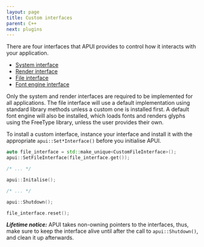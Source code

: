 ```yaml
---
layout: page
title: Custom interfaces
parent: C++
next: plugins
---
```


There are four interfaces that APUI provides to control how it interacts with your application. 

* [System interface](interfaces/system.html)
* [Render interface](interfaces/render.html)
* [File interface](interfaces/file.html)
* [Font engine interface](interfaces/font_engine.html)

Only the system and render interfaces are required to be implemented for all applications. The file interface will use a default implementation using standard library methods unless a custom one is installed first. A default font engine will also be installed, which loads fonts and renders glyphs using the FreeType library, unless the user provides their own.

To install a custom interface, instance your interface and install it with the appropriate `apui::Set*Interface()` before you initialise APUI.

```cpp
auto file_interface = std::make_unique<CustomFileInterface>();
apui::SetFileInterface(file_interface.get());

/* ... */

apui::Initalise();

/* ... */

apui::Shutdown();

file_interface.reset();

```

***Lifetime notice:*** APUI takes non-owning pointers to the interfaces, thus, make sure to keep the interface alive until after the call to `apui::Shutdown()`, and clean it up afterwards.
